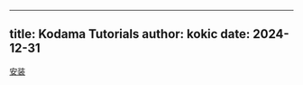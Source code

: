 
---
title: Kodama Tutorials
author: kokic
date: 2024-12-31
---

[安装](./tutorials/install.md#:embed)
[](./tutorials/publish.md#:embed)
